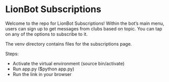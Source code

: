 # LionBot Subscriptions

Welcome to the repo for LionBot Subscriptions! Within the bot’s main menu, users can sign up to get messages from clubs based on topic. You can tap on any of the options to subscribe to it. 

The venv directory contains files for the subscriptions page.

Steps:
- Activate the virtual environment (source bin/activate)
- Run app.py ($python app.py)
- Run the link in your browser
